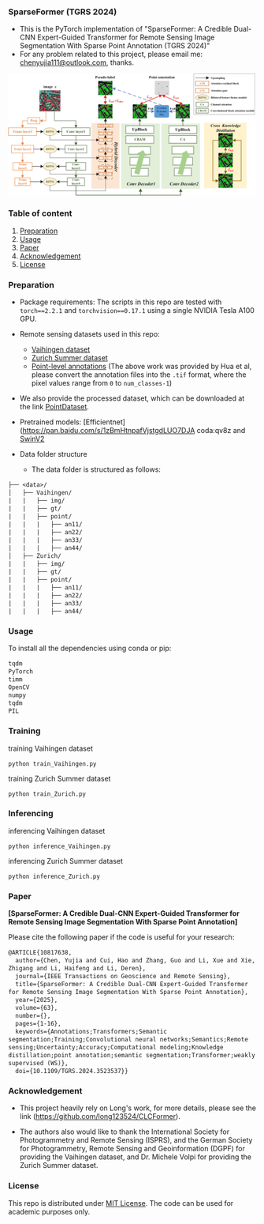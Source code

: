 ### SparseFormer (TGRS 2024)
- This is the PyTorch implementation of "SparseFormer: A Credible Dual-CNN Expert-Guided Transformer for Remote Sensing Image Segmentation With Sparse Point Annotation (TGRS 2024)"
- For any problem related to this project, please email me: chenyujia111@outlook.com, thanks.

![alt text](workflow.jpg)
### Table of content
 1. [Preparation](#preparation)
 2. [Usage](#usage)
 3. [Paper](#paper)
 4. [Acknowledgement](#acknowledgement)
 5. [License](#license)

### Preparation
- Package requirements: The scripts in this repo are tested with `torch==2.2.1` and `torchvision==0.17.1` using a single NVIDIA Tesla A100 GPU.
- Remote sensing datasets used in this repo:
  - [Vaihingen dataset](http://www2.isprs.org/commissions/comm3/wg4/2d-sem-label-vaihingen.html)
  - [Zurich Summer dataset](https://zenodo.org/record/5914759)
  - [Point-level annotations](https://github.com/Hua-YS/Semantic-Segmentation-with-Sparse-Labels) (The above work was provided by Hua et al, please convert the annotation files into the `.tif` format, where the pixel values range from `0` to `num_classes-1`)
-  We also provide the processed dataset, which can be downloaded at the link [PointDataset](https://drive.google.com/file/d/1QWoAGVWgjUM5XW7CQKvtmBHOCSVInO7m/view?usp=sharing).
- Pretrained models: [Efficientnet](https://pan.baidu.com/s/1zBmHtnpafVjstgdLUO7DJA coda:qv8z and [SwinV2](https://drive.google.com/file/d/1arfOBeQWZLUStvc64MkgtG3nQesG2Ini/view?usp=sharing)

- Data folder structure
  - The data folder is structured as follows:
```
├── <data>/
│   ├── Vaihingen/     
|   |   ├── img/
|   |   ├── gt/
|   |   ├── point/
|   |   |   ├── an11/
|   |   |   ├── an22/
|   |   |   ├── an33/
|   |   |   ├── an44/
│   ├── Zurich/    
|   |   ├── img/
|   |   ├── gt/
|   |   ├── point/
|   |   |   ├── an11/
|   |   |   ├── an22/
|   |   |   ├── an33/
|   |   |   ├── an44/
```


### Usage
To install all the dependencies using conda or pip:
```
tqdm
PyTorch
timm
OpenCV
numpy
tqdm
PIL
```

### Training
training Vaihingen dataset

```
python train_Vaihingen.py
```

training Zurich Summer dataset
```
python train_Zurich.py
```

### Inferencing
inferencing Vaihingen dataset
```
python inference_Vaihingen.py
```
inferencing Zurich Summer dataset
```
python inference_Zurich.py
```

### Paper
**[SparseFormer: A Credible Dual-CNN Expert-Guided Transformer for Remote Sensing Image Segmentation With Sparse Point Annotation]**

Please cite the following paper if the code is useful for your research:

```
@ARTICLE{10817638,
  author={Chen, Yujia and Cui, Hao and Zhang, Guo and Li, Xue and Xie, Zhigang and Li, Haifeng and Li, Deren},
  journal={IEEE Transactions on Geoscience and Remote Sensing}, 
  title={SparseFormer: A Credible Dual-CNN Expert-Guided Transformer for Remote Sensing Image Segmentation With Sparse Point Annotation}, 
  year={2025},
  volume={63},
  number={},
  pages={1-16},
  keywords={Annotations;Transformers;Semantic segmentation;Training;Convolutional neural networks;Semantics;Remote sensing;Uncertainty;Accuracy;Computational modeling;Knowledge distillation;point annotation;semantic segmentation;Transformer;weakly supervised (WS)},
  doi={10.1109/TGRS.2024.3523537}}
```
### Acknowledgement
- This project heavily rely on Long's work, for more details, please see the link (https://github.com/long123524/CLCFormer).

- The authors also would like to thank the International Society for Photogrammetry and Remote Sensing (ISPRS), and the German Society for Photogrammetry, Remote Sensing and Geoinformation (DGPF) for providing the Vaihingen dataset, and Dr. Michele Volpi for providing the Zurich Summer dataset.


### License
This repo is distributed under [MIT License](https://github.com/YonghaoXu/CRGNet/blob/main/LICENSE). The code can be used for academic purposes only.


